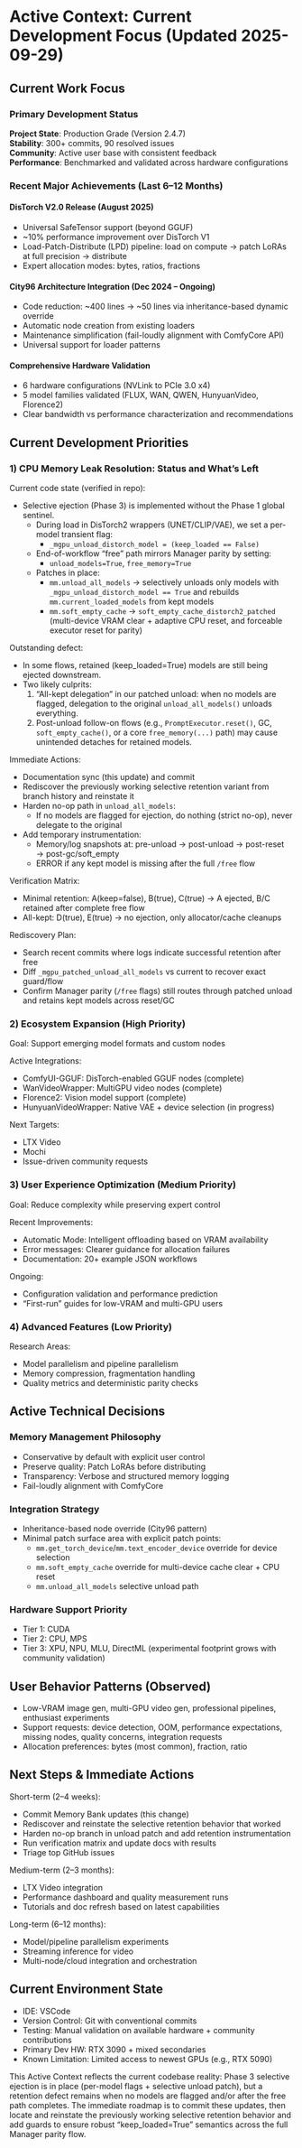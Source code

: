 # Active Context: Current Development Focus (Updated 2025-09-29)

## Current Work Focus

### Primary Development Status
**Project State**: Production Grade (Version 2.4.7)  
**Stability**: 300+ commits, 90 resolved issues  
**Community**: Active user base with consistent feedback  
**Performance**: Benchmarked and validated across hardware configurations  

### Recent Major Achievements (Last 6–12 Months)

#### DisTorch V2.0 Release (August 2025)
- Universal SafeTensor support (beyond GGUF)
- ~10% performance improvement over DisTorch V1
- Load-Patch-Distribute (LPD) pipeline: load on compute → patch LoRAs at full precision → distribute
- Expert allocation modes: bytes, ratios, fractions

#### City96 Architecture Integration (Dec 2024 – Ongoing)
- Code reduction: ~400 lines → ~50 lines via inheritance-based dynamic override
- Automatic node creation from existing loaders
- Maintenance simplification (fail-loudly alignment with ComfyCore API)
- Universal support for loader patterns

#### Comprehensive Hardware Validation
- 6 hardware configurations (NVLink to PCIe 3.0 x4)
- 5 model families validated (FLUX, WAN, QWEN, HunyuanVideo, Florence2)
- Clear bandwidth vs performance characterization and recommendations

## Current Development Priorities

### 1) CPU Memory Leak Resolution: Status and What’s Left
Current code state (verified in repo):
- Selective ejection (Phase 3) is implemented without the Phase 1 global sentinel.
  - During load in DisTorch2 wrappers (UNET/CLIP/VAE), we set a per-model transient flag:
    - `_mgpu_unload_distorch_model = (keep_loaded == False)`
  - End-of-workflow “free” path mirrors Manager parity by setting:
    - `unload_models=True`, `free_memory=True`
  - Patches in place:
    - `mm.unload_all_models` → selectively unloads only models with `_mgpu_unload_distorch_model == True` and rebuilds `mm.current_loaded_models` from kept models
    - `mm.soft_empty_cache` → `soft_empty_cache_distorch2_patched` (multi-device VRAM clear + adaptive CPU reset, and forceable executor reset for parity)

Outstanding defect:
- In some flows, retained (keep_loaded=True) models are still being ejected downstream.
- Two likely culprits:
  1) “All-kept delegation” in our patched unload: when no models are flagged, delegation to the original `unload_all_models()` unloads everything.
  2) Post-unload follow-on flows (e.g., `PromptExecutor.reset()`, GC, `soft_empty_cache()`, or a core `free_memory(...)` path) may cause unintended detaches for retained models.

Immediate Actions:
- Documentation sync (this update) and commit
- Rediscover the previously working selective retention variant from branch history and reinstate it
- Harden no-op path in `unload_all_models`:
  - If no models are flagged for ejection, do nothing (strict no-op), never delegate to the original
- Add temporary instrumentation:
  - Memory/log snapshots at: pre-unload → post-unload → post-reset → post-gc/soft_empty
  - ERROR if any kept model is missing after the full `/free` flow

Verification Matrix:
- Minimal retention: A(keep=false), B(true), C(true) → A ejected, B/C retained after complete free flow
- All-kept: D(true), E(true) → no ejection, only allocator/cache cleanups

Rediscovery Plan:
- Search recent commits where logs indicate successful retention after free
- Diff `_mgpu_patched_unload_all_models` vs current to recover exact guard/flow
- Confirm Manager parity (`/free` flags) still routes through patched unload and retains kept models across reset/GC

### 2) Ecosystem Expansion (High Priority)
Goal: Support emerging model formats and custom nodes

Active Integrations:
- ComfyUI-GGUF: DisTorch-enabled GGUF nodes (complete)
- WanVideoWrapper: MultiGPU video nodes (complete)
- Florence2: Vision model support (complete)
- HunyuanVideoWrapper: Native VAE + device selection (in progress)

Next Targets:
- LTX Video
- Mochi
- Issue-driven community requests

### 3) User Experience Optimization (Medium Priority)
Goal: Reduce complexity while preserving expert control

Recent Improvements:
- Automatic Mode: Intelligent offloading based on VRAM availability
- Error messages: Clearer guidance for allocation failures
- Documentation: 20+ example JSON workflows

Ongoing:
- Configuration validation and performance prediction
- “First-run” guides for low-VRAM and multi-GPU users

### 4) Advanced Features (Low Priority)
Research Areas:
- Model parallelism and pipeline parallelism
- Memory compression, fragmentation handling
- Quality metrics and deterministic parity checks

## Active Technical Decisions

### Memory Management Philosophy
- Conservative by default with explicit user control
- Preserve quality: Patch LoRAs before distributing
- Transparency: Verbose and structured memory logging
- Fail-loudly alignment with ComfyCore

### Integration Strategy
- Inheritance-based node override (City96 pattern)
- Minimal patch surface area with explicit patch points:
  - `mm.get_torch_device`/`mm.text_encoder_device` override for device selection
  - `mm.soft_empty_cache` override for multi-device cache clear + CPU reset
  - `mm.unload_all_models` selective unload path

### Hardware Support Priority
- Tier 1: CUDA
- Tier 2: CPU, MPS
- Tier 3: XPU, NPU, MLU, DirectML (experimental footprint grows with community validation)

## User Behavior Patterns (Observed)
- Low-VRAM image gen, multi-GPU video gen, professional pipelines, enthusiast experiments
- Support requests: device detection, OOM, performance expectations, missing nodes, quality concerns, integration requests
- Allocation preferences: bytes (most common), fraction, ratio

## Next Steps & Immediate Actions
Short-term (2–4 weeks):
- Commit Memory Bank updates (this change)
- Rediscover and reinstate the selective retention behavior that worked
- Harden no-op branch in unload patch and add retention instrumentation
- Run verification matrix and update docs with results
- Triage top GitHub issues

Medium-term (2–3 months):
- LTX Video integration
- Performance dashboard and quality measurement runs
- Tutorials and doc refresh based on latest capabilities

Long-term (6–12 months):
- Model/pipeline parallelism experiments
- Streaming inference for video
- Multi-node/cloud integration and orchestration

## Current Environment State
- IDE: VSCode
- Version Control: Git with conventional commits
- Testing: Manual validation on available hardware + community contributions
- Primary Dev HW: RTX 3090 + mixed secondaries
- Known Limitation: Limited access to newest GPUs (e.g., RTX 5090)

This Active Context reflects the current codebase reality: Phase 3 selective ejection is in place (per-model flags + selective unload patch), but a retention defect remains when no models are flagged and/or after the free path completes. The immediate roadmap is to commit these updates, then locate and reinstate the previously working selective retention behavior and add guards to ensure robust “keep_loaded=True” semantics across the full Manager parity flow.
